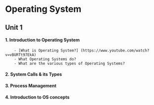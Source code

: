 # Operating System <br />
## Unit 1 <br />
#### 1. Introduction to Operating System 
        - [What is Operating System?] (https://www.youtube.com/watch?v=vBURTt97EkA)
        - What Operating Systems do?
        - What are the various types of Operating Systems?
#### 2. System Calls & its Types
#### 3. Process Management
#### 4. Introduction to OS concepts
